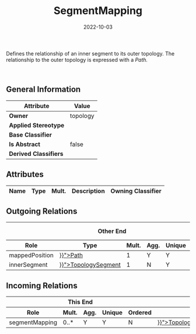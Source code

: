 ﻿---
title: SegmentMapping
toc: false
type: specs
date: "2022-10-03"
draft: false
specification: VEC
version: 2.0.1
documentType: "Recommendation"
elementType: Class
classes:
  - SegmentMapping
menu_name: vec-2.0.1
---
<p> Defines the relationship of an inner segment to its outer topology. The relationship to the outer topology is expressed with a <i>Path.</i>      </p>      <p> <i>&#160;</i>      </p>

## General Information

| Attribute               | Value |
|-------------------------|-------|
| **Owner**               | topology |
| **Applied Stereotype**  |   |
| **Base Classifier**     |   |
| **Is Abstract**         | false |
| **Derived Classifiers** |   |

## Attributes
|  Name  |  Type  |  Mult.  |  Description  |  Owning Classifier  |
|--------|--------|---------|---------------|--------------|

## Outgoing Relations
<table>
    <thead>
        <tr>
           <th colspan="6">Other End</th>
           <th colspan="1">This End</th>
           <th colspan="1">General</th>
        </tr>
        <tr>
           <th>Role</th>
           <th>Type</th>
           <th>Mult.</th>
           <th>Agg.</th>
           <th>Unique</th>
           <th>Ordered</th>
           <th>Mult.</th>
           <th>Description</th>
        </tr>
    <thead>
    <tbody>
    <tr>
        <td>mappedPosition</td>
        <td><a href="{{< relref "path.md" >}}">Path</a></td>
        <td>1</td>
        <td>Y</td>
        <td>Y</td>
        <td>N</td>
        <td>0..1</td>
        <td></td>
    </tr>
    <tr>
        <td>innerSegment</td>
        <td><a href="{{< relref "topologysegment.md" >}}">TopologySegment</a></td>
        <td>1</td>
        <td>N</td>
        <td>Y</td>
        <td>N</td>
        <td></td>
        <td></td>
    </tr>
    </tbody>
</table>

##  Incoming Relations
<table>
    <thead>
        <tr>
           <th colspan="5">This End</th>
           <th colspan="2">Other End</th>
           <th colspan="1">General</th>
        </tr>
        <tr>
           <th>Role</th>
           <th>Mult.</th>
           <th>Agg.</th>
           <th>Unique</th>
           <th>Ordered</th>
           <th>Type</th>
           <th>Mult.</th>
           <th>Description</th>
        </tr>
    <thead>
    <tbody>
    <tr>
        <td>segmentMapping</td>
        <td>0..*</td>
        <td>Y</td>
        <td>Y</td>
        <td>N</td>
        <td><a href="{{< relref "topologymappingspecification.md" >}}">TopologyMappingSpecification</a></td>
        <td></td>
        <td></td>
    </tr>
    </tbody>
</table>



